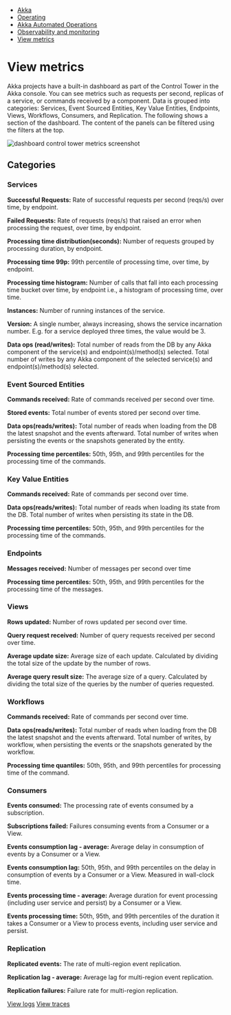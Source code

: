 <!-- <nav> -->
- [Akka](../../index.html)
- [Operating](../index.html)
- [Akka Automated Operations](../akka-platform.html)
- [Observability and monitoring](index.html)
- [View metrics](metrics.html)

<!-- </nav> -->

# View metrics

Akka projects have a built-in dashboard as part of the Control Tower in the Akka console. You can see metrics such as requests per second, replicas of a service, or commands received by a component. Data is grouped into categories: Services, Event Sourced Entities, Key Value Entities, Endpoints, Views, Workflows, Consumers, and Replication. The following shows a section of the dashboard.
The content of the panels can be filtered using the filters at the top.

![dashboard control tower metrics screenshot](../_images/dashboard-control-tower-metrics-screenshot.png)


## <a href="about:blank#_categories"></a> Categories

### <a href="about:blank#_services"></a> Services

**Successful Requests:** Rate of successful requests per second (reqs/s) over time, by endpoint.

**Failed Requests:** Rate of requests (reqs/s) that raised an error when processing the request, over time, by endpoint.

**Processing time distribution(seconds):** Number of requests grouped by processing duration, by endpoint.

**Processing time 99p:** 99th percentile of processing time, over time, by endpoint.

**Processing time histogram:** Number of calls that fall into each processing time bucket over time, by endpoint i.e., a histogram of processing time, over time.

**Instances:** Number of running instances of the service.

**Version:** A single number, always increasing, shows the service incarnation number. E.g. for a service deployed three times, the value would be 3.

**Data ops (read/writes):** Total number of reads from the DB by any Akka component of the service(s) and endpoint(s)/method(s) selected. Total number of writes by any Akka component of the selected service(s) and endpoint(s)/method(s) selected.

### <a href="about:blank#_event_sourced_entities"></a> Event Sourced Entities

**Commands received:** Rate of commands received per second over time.

**Stored events:** Total number of events stored per second over time.

**Data ops(reads/writes):** Total number of reads when loading from the DB the latest snapshot and the events afterward. Total number of writes when persisting the events or the snapshots generated by the entity.

**Processing time percentiles:** 50th, 95th, and 99th percentiles for the processing time of the commands.

### <a href="about:blank#_key_value_entities"></a> Key Value Entities

**Commands received:** Rate of commands per second over time.

**Data ops(reads/writes):** Total number of reads when loading its state from the DB. Total number of writes when persisting its state in the DB.

**Processing time percentiles:** 50th, 95th, and 99th percentiles for the processing time of the commands.

### <a href="about:blank#_endpoints"></a> Endpoints

**Messages received:** Number of messages per second over time

**Processing time percentiles:** 50th, 95th, and 99th percentiles for the processing time of the messages.

### <a href="about:blank#_views"></a> Views

**Rows updated:** Number of rows updated per second over time.

**Query request received:** Number of query requests received per second over time.

**Average update size:** Average size of each update. Calculated by dividing the total size of the update by the number of rows.

**Average query result size:** The average size of a query. Calculated by dividing the total size of the queries by the number of queries requested.

### <a href="about:blank#_workflows"></a> Workflows

**Commands received:** Rate of commands per second over time.

**Data ops(reads/writes):** Total number of reads when loading from the DB the latest snapshot and the events afterward. Total number of writes, by workflow, when persisting the events or the snapshots generated by the workflow.

**Processing time quantiles:** 50th, 95th, and 99th percentiles for processing time of the command.

### <a href="about:blank#_consumers"></a> Consumers

**Events consumed:** The processing rate of events consumed by a subscription.

**Subscriptions failed:** Failures consuming events from a Consumer or a View.

**Events consumption lag - average:** Average delay in consumption of events by a Consumer or a View.

**Events consumption lag:** 50th, 95th, and 99th percentiles on the delay in consumption of events by a Consumer or a View. Measured in wall-clock time.

**Events processing time - average:** Average duration for event processing (including user service and persist) by a Consumer or a View.

**Events processing time:** 50th, 95th, and 99th percentiles of the duration it takes a Consumer or a View to process events, including user service and persist.

### <a href="about:blank#_replication"></a> Replication

**Replicated events:** The rate of multi-region event replication.

**Replication lag - average:** Average lag for multi-region event replication.

**Replication failures:** Failure rate for multi-region replication.

<!-- <footer> -->
<!-- <nav> -->
[View logs](view-logs.html) [View traces](traces.html)
<!-- </nav> -->

<!-- </footer> -->

<!-- <aside> -->

<!-- </aside> -->